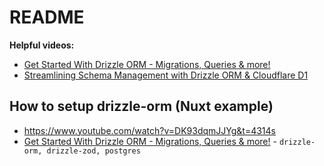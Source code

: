 # README

**Helpful videos:**

- [Get Started With Drizzle ORM - Migrations, Queries & more!](https://www.youtube.com/watch?v=Eljdg5_EgOI)
- [Streamlining Schema Management with Drizzle ORM & Cloudflare D1](https://www.youtube.com/watch?v=u-fyInlnt20)


## How to setup drizzle-orm (Nuxt example)

- https://www.youtube.com/watch?v=DK93dqmJJYg&t=4314s
- [Get Started With Drizzle ORM - Migrations, Queries & more!](https://www.youtube.com/watch?v=Eljdg5_EgOI)  - `drizzle-orm, drizzle-zod, postgres`
